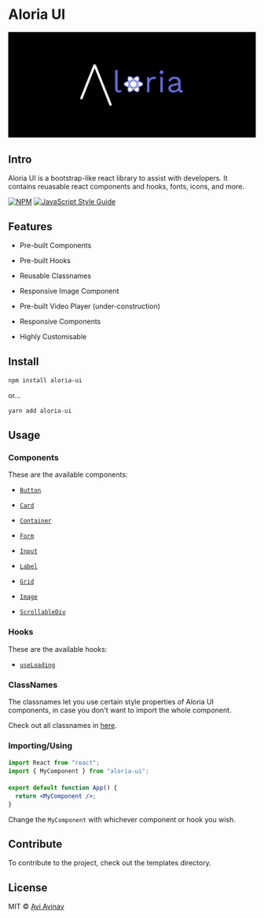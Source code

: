 # Aloria UI

<img src="./media/aloria.png" />

## Intro

<p>Aloria UI is a bootstrap-like react library to assist with developers. It contains reuasable react components and hooks, fonts, icons, and more.</p>

[![NPM](https://img.shields.io/npm/v/aloria-ui.svg)](https://www.npmjs.com/package/aloria-ui) [![JavaScript Style Guide](https://img.shields.io/badge/code_style-standard-brightgreen.svg)](https://standardjs.com)

## Features

<ul>

<li>

Pre-built Components

</li>

<li>

Pre-built Hooks

</li>

<li>

Reusable Classnames

</li>

<li>

Responsive Image Component

</li>

<li>

Pre-built Video Player (under-construction)

</li>

<li>

Responsive Components

</li>

<li>

Highly Customisable

</li>

</ul>

## Install

```bash
npm install aloria-ui
```

or...

```bash
yarn add aloria-ui
```

## Usage

### Components

<p>These are the available components:</p>

<ul>

<li>

[`Button`](./src/components/Button)

</li>

<li>

[`Card`](./src/components/Card)

</li>

<li>

[`Container`](./src/components/Container)

</li>

<li>

[`Form`](./src/components/Form)

</li>

<li>

[`Input`](./src/components/Input)

</li>

<li>

[`Label`](./src/components/Label)

</li>

<li>

[`Grid`](./src/components/Grid)

</li>

<li>

[`Image`](./src/components/Image)

</li>

<li>

[`ScrollableDiv`](./src/components/ScrollableDiv)

</li>

</ul>

### Hooks

<p>These are the available hooks:</p>

<ul>

<li>

[`useLoading`](./src/hooks/useLoading)

</li>

</ul>

### ClassNames

<p>

The classnames let you use certain style properties of Aloria UI components, in case you don't want to import the whole component.

</p>

<p>

Check out all classnames in [here](./src/classnames).

</p>

### Importing/Using

```jsx
import React from "react";
import { MyComponent } from "aloria-ui";

export default function App() {
  return <MyComponent />;
}
```

<p>

Change the `MyComponent` with whichever component or hook you wish.

</p>

## Contribute

<p>To contribute to the project, check out the templates directory.</p>

## License

MIT © [Avi Avinav](https://github.com/AviAvinav)
